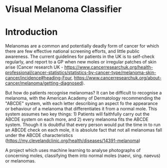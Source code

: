 # Visual Melanoma Classifier

# Introduction
Melanomas are a common and potentially deadly form of cancer for which there are few effective national screening efforts, and little public awareness. The current guidelines for patients in the UK is to self-check regularly, and report to a GP when new moles or irregular patches of skin arise (Cancer research UK - https://www.cancerresearchuk.org/health-professional/cancer-statistics/statistics-by-cancer-type/melanoma-skin-cancer/incidence#heading-Four, https://www.cancerresearchuk.org/about-cancer/melanoma/getting-diagnosed). 

But how do patients recognise melanomas? It can be difficult to recognise a melanoma, with the American Academy of Dermatology recommending the "ABCDE" system, with each letter describing an aspect fo the appearance or behaviour of a melanoma that differentiates it from a normal mole. This system assumes two key things: 1) Patients will faithfully carry out the ABCDE system on each more, and 2) every melanoma fits the ABCDE system. Though it is doubtful that every person would put the time in to run an ABCDE check on each mole, it is absolute fact that not all melanomas fall under the ABCDE characteristics (https://my.clevelandclinic.org/health/diseases/14391-melanoma)

A project which uses machine learning to analyse photographs of concerning moles, classifying them into normal moles (naevi, sing. naevus) or melanomas.
